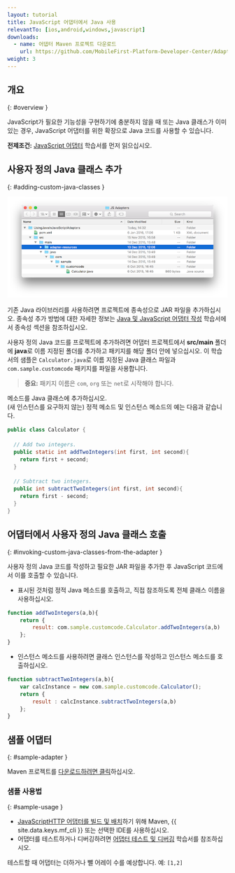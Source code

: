 ```yaml
---
layout: tutorial
title: JavaScript 어댑터에서 Java 사용
relevantTo: [ios,android,windows,javascript]
downloads:
  - name: 어댑터 Maven 프로젝트 다운로드
    url: https://github.com/MobileFirst-Platform-Developer-Center/Adapters/tree/release80
weight: 3
---
```

<!-- NLS_CHARSET=UTF-8 -->
## 개요
{: #overview }

JavaScript가 필요한 기능성을 구현하기에 충분하지 않을 때 또는 Java 클래스가 이미 있는 경우, JavaScript 어댑터를 위한 확장으로 Java 코드를 사용할 수 있습니다. 

**전제조건:** [JavaScript 어댑터](../) 학습서를 먼저 읽으십시오. 

## 사용자 정의 Java 클래스 추가
{: #adding-custom-java-classes }

![JS에서 Java 사용](UsingJavainJS.png)

기존 Java 라이브러리를 사용하려면 프로젝트에 종속성으로 JAR 파일을 추가하십시오. 종속성 추가 방법에 대한 자세한 정보는 [Java 및 JavaScript 어댑터 작성](../../creating-adapters/#dependencies) 학습서에서 종속성 섹션을 참조하십시오. 

사용자 정의 Java 코드를 프로젝트에 추가하려면 어댑터 프로젝트에서 **src/main** 폴더에 **java**로 이름 지정된 폴더를 추가하고 패키지를 해당 폴더 안에 넣으십시오. 이 학습서의 샘플은 `Calculator.java`로 이름 지정된 Java 클래스 파일과 `com.sample.customcode` 패키지를 파일을 사용합니다.    

> <span class="glyphicon glyphicon-exclamation-sign" aria-hidden="true"></span> **중요:** 패키지 이름은 `com`, `org` 또는 `net`로 시작해야 합니다.

메소드를 Java 클래스에 추가하십시오.   
(새 인스턴스를 요구하지 않는) 정적 메소드 및 인스턴스 메소드의 예는 다음과 같습니다.

```java
public class Calculator {

  // Add two integers.
  public static int addTwoIntegers(int first, int second){
    return first + second;
  }

  // Subtract two integers.
  public int subtractTwoIntegers(int first, int second){
    return first - second;
  }
}
```

## 어댑터에서 사용자 정의 Java 클래스 호출
{: #invoking-custom-java-classes-from-the-adapter }

사용자 정의 Java 코드를 작성하고 필요한 JAR 파일을 추가한 후 JavaScript 코드에서 이를 호출할 수 있습니다.

* 표시된 것처럼 정적 Java 메소드를 호출하고, 직접 참조하도록 전체 클래스 이름을 사용하십시오.

```javascript
function addTwoIntegers(a,b){
    return {
        result: com.sample.customcode.Calculator.addTwoIntegers(a,b)
    };
}
```
  
* 인스턴스 메소드를 사용하려면 클래스 인스턴스를 작성하고 인스턴스 메소드를 호출하십시오.

```javascript
function subtractTwoIntegers(a,b){
    var calcInstance = new com.sample.customcode.Calculator();   
    return {
        result : calcInstance.subtractTwoIntegers(a,b)
    };
}
```

## 샘플 어댑터
{: #sample-adapter }

Maven 프로젝트를 [다운로드하려면 클릭](https://github.com/MobileFirst-Platform-Developer-Center/Adapters/tree/release80)하십시오. 

### 샘플 사용법
{: #sample-usage }

* [JavaScriptHTTP 어댑터를 빌드 및 배치](../../creating-adapters/)하기 위해 Maven, {{ site.data.keys.mf_cli }} 또는 선택한 IDE를 사용하십시오. 
* 어댑터를 테스트하거나 디버깅하려면 [어댑터 테스트 및 디버깅](../../testing-and-debugging-adapters) 학습서를 참조하십시오. 

테스트할 때 어댑터는 더하거나 뺄 어레이 수를 예상합니다. 예: `[1,2]`

